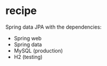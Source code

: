 # recipe

Spring data JPA with the dependencies:
* Spring web
* Spring data
* MySQL (production)
* H2 (testing)
